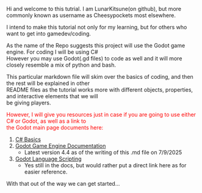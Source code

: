 Hi and welcome to this tutrial. I am LunarKitsune(on github), but more commonly known as username as Cheesypockets most elsewhere.

I intend to make this tutorial not only for my learning, but for others who want to get into gamedev/coding.

As the name of the Repo suggests this project will use the Godot game engine. For coding I will be using C#<br>
However you may use Godot(.gd files) to code as well and it will more closely resemble a mix of python and bash.

This particular markdown file will skim over the basics of coding, and then the rest will be explained in other<br>
README files as the tutorial works more with different objects, properties, and interactive elements that we will<br>
be giving players. 

<span style="color: red">However, I will give you resources just in case if you are going to use either C# or Godot, as well as a link to <br>
the Godot main page documents here:</span>

1. [C# Basics](https://learn.microsoft.com/en-us/dotnet/csharp/tour-of-csharp/tutorials/)
2. [Godot Game Engine Documentation](https://docs.godotengine.org/en/stable/index.html)
   - Latest version 4.4 as of the writing of this .md file on 7/9/2025
3. [Godot Language Scripting](https://docs.godotengine.org/en/stable/tutorials/scripting/gdscript/index.html)
   - Yes still in the docs, but would rather put a direct link here as for easier reference.
  
With that out of the way we can get started...
